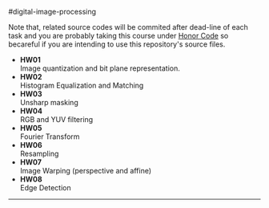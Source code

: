 #digital-image-processing

Note that, related source codes will be commited after dead-line of each task and you are 
probably taking this course under [Honor Code] so becareful if you are intending to 
use this repository's source files.  

- **HW01**  
  Image quantization and bit plane representation.  
- **HW02**  
  Histogram Equalization and Matching  
- **HW03**    
  Unsharp masking  
- **HW04**  
  RGB and YUV filtering   
- **HW05**  
  Fourier Transform  
- **HW06**  
  Resampling  
- **HW07**  
  Image Warping (perspective and affine)  
- **HW08**  
  Edge Detection  


[Honor Code]:http://srl.ozyegin.edu.tr/cs222/honorCode.html
-------------------------
